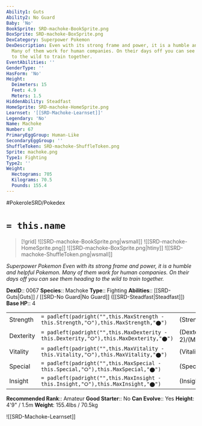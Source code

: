 ```yaml
---
Ability1: Guts
Ability2: No Guard
Baby: 'No'
BookSprite: SRD-machoke-BookSprite.png
BoxSprite: SRD-machoke-BoxSprite.png
DexCategory: Superpower Pokemon
DexDescription: Even with its strong frame and power, it is a humble and helpful Pokemon.
  Many of them work for human companies. On their days off you can see them heading
  to the wild to train together.
EventAbilities: ''
GenderType: ''
HasForm: 'No'
Height:
  Deimeters: 15
  Feet: 4.9
  Meters: 1.5
HiddenAbility: Steadfast
HomeSprite: SRD-machoke-HomeSprite.png
Learnset: '[[SRD-Machoke-Learnset]]'
Legendary: 'No'
Name: Machoke
Number: 67
PrimaryEggGroup: Human-Like
SecondaryEggGroup: ''
ShuffleToken: SRD-machoke-ShuffleToken.png
Sprite: machoke.png
Type1: Fighting
Type2: ''
Weight:
  Hectograms: 705
  Kilograms: 70.5
  Pounds: 155.4
---
```


#PokeroleSRD/Pokedex

# `= this.name`

> [!grid]
> ![[SRD-machoke-BookSprite.png|wsmall]]
> ![[SRD-machoke-HomeSprite.png]]
> ![[SRD-machoke-BoxSprite.png|htiny]]
> ![[SRD-machoke-ShuffleToken.png|wsmall]]


*Superpower Pokemon*
*Even with its strong frame and power, it is a humble and helpful Pokemon. Many of them work for human companies. On their days off you can see them heading to the wild to train together.*

**DexID**:: 0067
**Species**:: Machoke
**Type**:: Fighting
**Abilities**:: [[SRD-Guts|Guts]] / [[SRD-No Guard|No Guard]] ([[SRD-Steadfast|Steadfast]])
**Base HP**:: 4

|           |                                                                                        |                                          |
| --------- | -------------------------------------------------------------------------------------- | ---------------------------------------- |
| Strength  | `= padleft(padright("",this.MaxStrength - this.Strength,"⭘"),this.MaxStrength,"⬤")`    | (Strength::3)/(MaxStrength::6)   |
| Dexterity | `= padleft(padright("",this.MaxDexterity - this.Dexterity,"⭘"),this.MaxDexterity,"⬤")` | (Dexterity:: 2)/(MaxDexterity::4) |
| Vitality  | `= padleft(padright("",this.MaxVitality - this.Vitality,"⭘"),this.MaxVitality,"⬤")`    | (Vitality::2)/(MaxVitality::5)   |
| Special   | `= padleft(padright("",this.MaxSpecial - this.Special,"⭘"),this.MaxSpecial,"⬤")`       | (Special::2)/(MaxSpecial::4)     |
| Insight   | `= padleft(padright("",this.MaxInsight - this.Insight,"⭘"),this.MaxInsight,"⬤")`       | (Insight::2)/(MaxInsight::4)     |


**Recommended Rank**:: Amateur
**Good Starter**:: No
**Can Evolve**:: Yes
**Height**: 4'9" / 1.5m
**Weight**: 155.4lbs / 70.5kg

![[SRD-Machoke-Learnset]]
